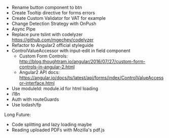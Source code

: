 - Rename button component to btn
- Create Tooltip directive for forms errors
- Create Custom Validator for VAT for example
- Change Detection Strategy with OnPush
- Async Pipe
- Replace pure tslint with codelyzer https://github.com/mgechev/codelyzer
- Refactor to Angular2 official styleguide
- ControlValueAccessor with input-edit in field component
  - Custom Form Controls: http://blog.thoughtram.io/angular/2016/07/27/custom-form-controls-in-angular-2.html
  - Angular2 API docs: https://angular.io/docs/ts/latest/api/forms/index/ControlValueAccessor-interface.html
- Use moduleId: module.id for html loading
- i18n
- Auth with routeGuards
- Use lodash/fp

Long Future:
- Code splitting and lazy loading maybe
- Reading uploaded PDFs with Mozilla's pdf.js
